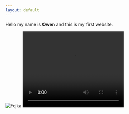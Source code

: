 ```yaml
---
layout: default
---
```


Hello my name is **Owen** and this is my first website.

<img src="https://cdn.joecollyer.com/image/fejka.png" alt="Fejka">

<video width="320" height="240" controls>
  <source src="https://cdn.joecollyer.com/video/gatto.mp4" type="video/mp4">
  <source src="https://cdn.joecollyer.com/video/gatto.mp4" type="video/ogg">
Your browser does not support the video tag.
</video>
